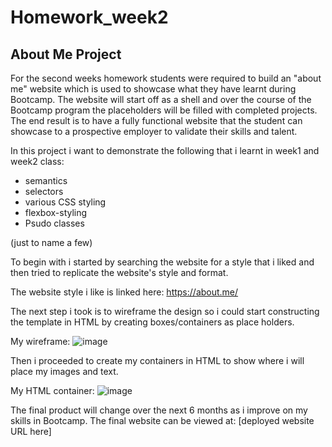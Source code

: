# Homework_week2

## About Me Project

For the second weeks homework students were required to build an "about me" website which is used to showcase what they have learnt during Bootcamp.
The website will start off as a shell and over the course of the Bootcamp program the placeholders will be filled with completed projects.
The end result is to have a fully functional website that the student can showcase to a prospective employer to validate their skills and talent.

In this project i want to demonstrate the following that i learnt in week1 and week2 class:

* semantics
* selectors
* various CSS styling 
* flexbox-styling
* Psudo classes 

(just to name a few)
 

To begin with i started by searching the website for a style that i liked and then tried to replicate the website's style and format.

The website style i like is linked here: 
https://about.me/

The next step i took is to wireframe the design so i could start constructing the template in HTML by creating boxes/containers as place holders.

My wireframe:
![image](TrangTheDev\BootCamp\Homework_week2\Assets\about-me-wire-frame.PNG)

Then i proceeded to create my containers in HTML to show where i will place my images and text.

My HTML container:
![image](TrangTheDev\BootCamp\Homework_week2\Assets\about-me-template1.PNG)

The final product will change over the next 6 months as i improve on my skills in Bootcamp.
The final website can be viewed at: [deployed website URL here]

